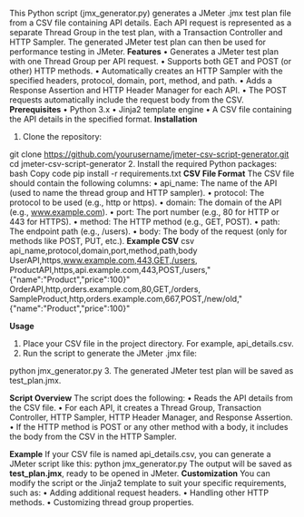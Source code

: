 This Python script (jmx_generator.py) generates a JMeter .jmx test plan file from a CSV file containing API details. Each API request is represented as a separate Thread Group in the test plan, with a Transaction Controller and HTTP Sampler. The generated JMeter test plan can then be used for performance testing in JMeter.
**Features**
    •	Generates a JMeter test plan with one Thread Group per API request.
    •	Supports both GET and POST (or other) HTTP methods.
    •	Automatically creates an HTTP Sampler with the specified headers, protocol, domain, port, method, and path.
    •	Adds a Response Assertion and HTTP Header Manager for each API.
    •	The POST requests automatically include the request body from the CSV.
**Prerequisites**
    •	Python 3.x
    •	Jinja2 template engine
    •	A CSV file containing the API details in the specified format.
**Installation**
1.	Clone the repository:

git clone https://github.com/yourusername/jmeter-csv-script-generator.git
cd jmeter-csv-script-generator
2.	Install the required Python packages:
bash
Copy code
pip install -r requirements.txt
**CSV File Format**
The CSV file should contain the following columns:
    •	api_name: The name of the API (used to name the thread group and HTTP sampler).
    •	protocol: The protocol to be used (e.g., http or https).
    •	domain: The domain of the API (e.g., www.example.com).
    •	port: The port number (e.g., 80 for HTTP or 443 for HTTPS).
    •	method: The HTTP method (e.g., GET, POST).
    •	path: The endpoint path (e.g., /users).
    •	body: The body of the request (only for methods like POST, PUT, etc.).
**Example CSV**
csv
api_name,protocol,domain,port,method,path,body
UserAPI,https,www.example.com,443,GET,/users,
ProductAPI,https,api.example.com,443,POST,/users,"{\"name\":\"Product\",\"price\":100}"
OrderAPI,http,orders.example.com,80,GET,/orders,
SampleProduct,http,orders.example.com,667,POST,/new/old,"{\"name\":\"Product\",\"price\":100}"

**Usage**
1.	Place your CSV file in the project directory. For example, api_details.csv.
2.	Run the script to generate the JMeter .jmx file:

python jmx_generator.py
3.	The generated JMeter test plan will be saved as test_plan.jmx.

**Script Overview**
The script does the following:
    •	Reads the API details from the CSV file.
    •	For each API, it creates a Thread Group, Transaction Controller, HTTP Sampler, HTTP Header Manager, and Response Assertion.
    •	If the HTTP method is POST or any other method with a body, it includes the body from the CSV in the HTTP Sampler.

**Example**
If your CSV file is named api_details.csv, you can generate a JMeter script like this:
python jmx_generator.py
The output will be saved as **test_plan.jmx**, ready to be opened in JMeter.
**Customization**
You can modify the script or the Jinja2 template to suit your specific requirements, such as:
    •	Adding additional request headers.
    •	Handling other HTTP methods.
    •	Customizing thread group properties.

